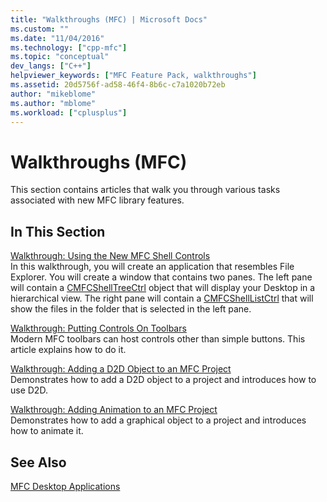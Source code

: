 ```yaml
---
title: "Walkthroughs (MFC) | Microsoft Docs"
ms.custom: ""
ms.date: "11/04/2016"
ms.technology: ["cpp-mfc"]
ms.topic: "conceptual"
dev_langs: ["C++"]
helpviewer_keywords: ["MFC Feature Pack, walkthroughs"]
ms.assetid: 20d5756f-ad58-46f4-8b6c-c7a1020b72eb
author: "mikeblome"
ms.author: "mblome"
ms.workload: ["cplusplus"]
---
```

# Walkthroughs (MFC)
This section contains articles that walk you through various tasks associated with new MFC library features.  
  
## In This Section  
 [Walkthrough: Using the New MFC Shell Controls](../mfc/walkthrough-using-the-new-mfc-shell-controls.md)  
 In this walkthrough, you will create an application that resembles File Explorer. You will create a window that contains two panes. The left pane will contain a [CMFCShellTreeCtrl](../mfc/reference/cmfcshelltreectrl-class.md) object that will display your Desktop in a hierarchical view. The right pane will contain a [CMFCShellListCtrl](../mfc/reference/cmfcshelllistctrl-class.md) that will show the files in the folder that is selected in the left pane.  
  
 [Walkthrough: Putting Controls On Toolbars](../mfc/walkthrough-putting-controls-on-toolbars.md)  
 Modern MFC toolbars can host controls other than simple buttons. This article explains how to do it.  
  
 [Walkthrough: Adding a D2D Object to an MFC Project](../mfc/walkthrough-adding-a-d2d-object-to-an-mfc-project.md)  
 Demonstrates how to add a D2D object to a project and introduces how to use D2D.  
  
 [Walkthrough: Adding Animation to an MFC Project](../mfc/walkthrough-adding-animation-to-an-mfc-project.md)  
 Demonstrates how to add a graphical object to a project and introduces how to animate it.  
  
## See Also  
 [MFC Desktop Applications](../mfc/mfc-desktop-applications.md)


